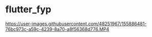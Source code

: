 # flutter_fyp


https://user-images.githubusercontent.com/48251967/155886481-76bc973c-a59c-4239-8a70-a8f56368d776.MP4

